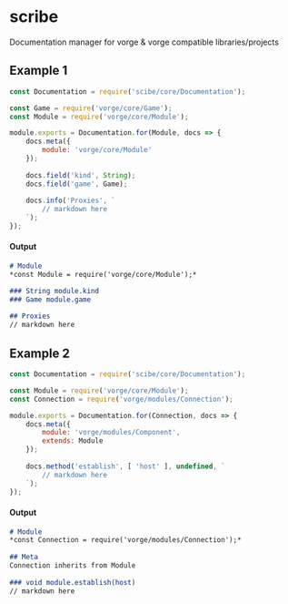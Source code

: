 # scribe
Documentation manager for vorge &amp; vorge compatible libraries/projects

## Example 1
```javascript
const Documentation = require('scibe/core/Documentation');

const Game = require('vorge/core/Game');
const Module = require('vorge/core/Module');

module.exports = Documentation.for(Module, docs => {
    docs.meta({ 
        module: 'vorge/core/Module' 
    });
    
    docs.field('kind', String);
    docs.field('game', Game);
    
    docs.info('Proxies', `
        // markdown here
    `);
});
```

#### Output
```markdown
# Module
*const Module = require('vorge/core/Module');*

### String module.kind
### Game module.game
    
## Proxies
// markdown here
```

## Example 2
```javascript
const Documentation = require('scibe/core/Documentation');

const Module = require('vorge/core/Module');
const Connection = require('vorge/modules/Connection');

module.exports = Documentation.for(Connection, docs => {
    docs.meta({ 
        module: 'vorge/modules/Component', 
        extends: Module 
    });
    
    docs.method('establish', [ 'host' ], undefined, `
        // markdown here
    `);
});
```

#### Output
```markdown
# Module
*const Connection = require('vorge/modules/Connection');*
    
## Meta
Connection inherits from Module
    
### void module.establish(host)
// markdown here
```
